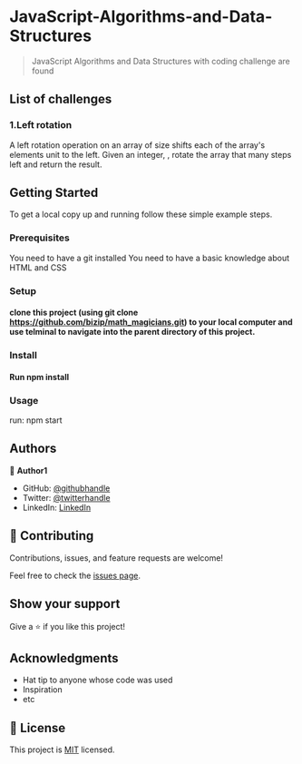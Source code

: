 # JavaScript-Algorithms-and-Data-Structures

> JavaScript Algorithms and Data Structures with coding challenge are found

## List of challenges

### 1.Left rotation
A left rotation operation on an array of size  shifts each of the array's elements  unit to the left. Given an integer, , rotate the array that many steps left and return the result.

## Getting Started

To get a local copy up and running follow these simple example steps.

### Prerequisites

You need to have a git installed
You need to have a basic knowledge about HTML and CSS

### Setup

#### clone this project (using git clone https://github.com/bizip/math_magicians.git) to your local computer and use telminal to navigate into the parent directory of this project.

### Install

#### Run npm install

### Usage

run: npm start

## Authors

👤 **Author1**

- GitHub: [@githubhandle](https://github.com/bizip)
- Twitter: [@twitterhandle](https://twitter.com/BizimunguPasca9)
- LinkedIn: [LinkedIn](www.linkedin.com/in/bizimungu)

## 🤝 Contributing

Contributions, issues, and feature requests are welcome!

Feel free to check the [issues page](../../issues/).

## Show your support

Give a ⭐️ if you like this project!

## Acknowledgments

- Hat tip to anyone whose code was used
- Inspiration
- etc

## 📝 License

This project is [MIT](./MIT.md) licensed.
